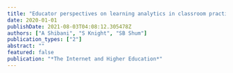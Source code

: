 ```yaml
---
title: "Educator perspectives on learning analytics in classroom practice"
date: 2020-01-01
publishDate: 2021-08-03T04:08:12.305478Z
authors: ["A Shibani", "S Knight", "SB Shum"]
publication_types: ["2"]
abstract: ""
featured: false
publication: "*The Internet and Higher Education*"
---
```


